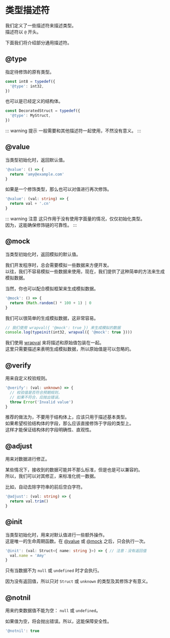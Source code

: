 # 类型描述符

我们定义了一些描述符来描述类型。  
描述符以 `@` 开头。

下面我们将介绍部分通用描述符。

## @type

指定待修饰的原有类型。

```ts
const int8 = typedef({
  '@type': int32,
})
```

也可以是已经定义的结构体。

```ts
const DecoratedStruct = typedef({
  '@type': MyStruct,
})
```

::: warning 提示
一般需要和其他描述符一起使用，不然没有意义。
:::

## @value

当类型初始化时，返回默认值。

```ts
'@value': () => {
  return 'amy@example.com'
}
```

如果是一个修饰类型，那么也可以对值进行再次修饰。

```ts
'@value': (val: string) => {
  return val + '.cn'
}
```

::: warning 注意
这只作用于没有使用字面量的情况，仅仅初始化类型。  
因为，这能确保修饰链的可靠性。
:::

## @mock

当类型初始化时，返回模拟的默认值。

我们开发程序时，总会需要模拟一些数据来方便开发。  
以往，我们不容易模拟一些数据来使用，现在，我们提供了这种简单的方法来生成模拟数据。

当然，你也可以配合模拟框架来生成模拟数据。

```ts
'@mock': () => {
  return (Math.random() * 100 + 1) | 0
}
```

我们可以很简单的生成模拟数据，这非常容易。

```ts
// 我们使用 wrapval({ '@mock': true }) 来生成模拟的数据
console.log(typeinit(int32, wrapval({ '@mock': true })))
```

我们使用 [wrapval](/api/#wrapval) 来将描述和原始值包装在一起。  
这里只需要描述来表明生成模拟数据，所以原始值是可以忽略的。

## @verify

用来自定义校验规则。

```ts
'@verify': (val: unknown) => {
  // 校验值是否符合预期规则，
  // 如果不符合，应抛出错误。
  throw Error('Invalid value')
}
```

推荐的做法为，不要用于结构体上，应该只用于描述基本类型。  
如果希望校验结构体的字段，那么应该直接修饰于字段的类型上。  
这样才能保证结构体的字段明确性、直观性。

## @adjust

用来对数据进行修正。

某些情况下，接收到的数据可能并不那么标准，但是也是可以兼容的。  
所以，我们可以对其修正，来标准化统一数据。

比如，自动去除字符串的前后空白字符。

```ts
'@adjust': (val: string) => {
  return val.trim()
}
```

## @init

当类型初始化时，用来对默认值进行一些额外操作。  
这是唯一的生命周期函数。在 [@value](#value) 或 [@mock](#mock) 之后，只会执行一次。

```ts
'@init': (val: Struct<{ name: string }>) => { // 注意：没有返回值
  val.name = 'Amy'
}
```

只有当数据不为 `null` 或 `undefined` 时才会执行。

因为没有返回值，所以只对 `Struct` 或 `unknown` 的类型及其修饰才有意义。

## @notnil

用来约束数据值不能为空： `null` 或 `undefined`。

如果值为空，将会抛出错误。所以，这能保障安全性。

```ts
'@notnil': true
```
